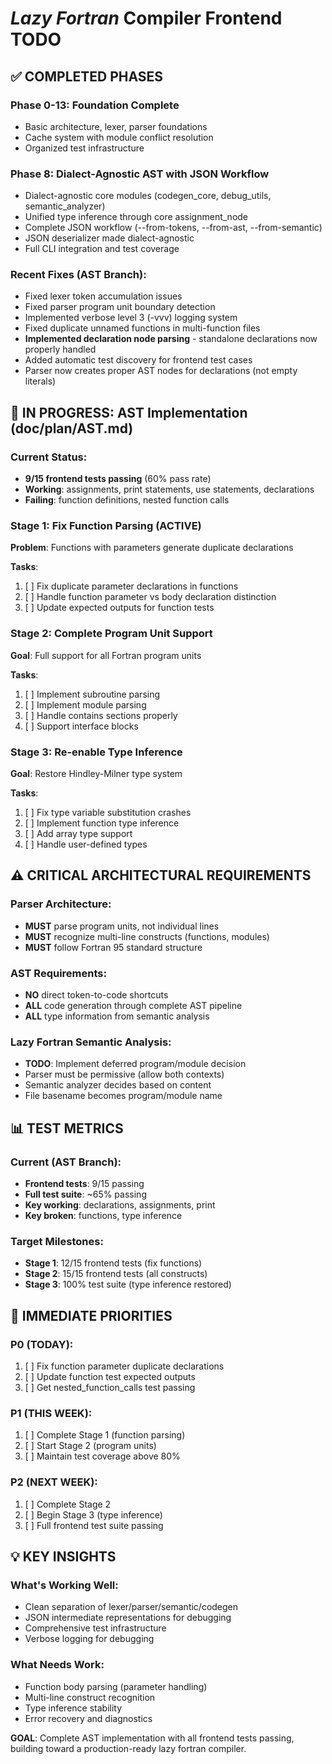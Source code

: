 # *Lazy Fortran* Compiler Frontend TODO

## ✅ COMPLETED PHASES

### Phase 0-13: Foundation Complete
- Basic architecture, lexer, parser foundations
- Cache system with module conflict resolution
- Organized test infrastructure

### Phase 8: Dialect-Agnostic AST with JSON Workflow
- Dialect-agnostic core modules (codegen_core, debug_utils, semantic_analyzer)
- Unified type inference through core assignment_node
- Complete JSON workflow (--from-tokens, --from-ast, --from-semantic)
- JSON deserializer made dialect-agnostic
- Full CLI integration and test coverage

### Recent Fixes (AST Branch):
- Fixed lexer token accumulation issues
- Fixed parser program unit boundary detection
- Implemented verbose level 3 (-vvv) logging system
- Fixed duplicate unnamed functions in multi-function files
- **Implemented declaration node parsing** - standalone declarations now properly handled
- Added automatic test discovery for frontend test cases
- Parser now creates proper AST nodes for declarations (not empty literals)

## 🚧 IN PROGRESS: AST Implementation (doc/plan/AST.md)

### Current Status:
- **9/15 frontend tests passing** (60% pass rate)
- **Working**: assignments, print statements, use statements, declarations
- **Failing**: function definitions, nested function calls

### Stage 1: Fix Function Parsing (ACTIVE)
**Problem**: Functions with parameters generate duplicate declarations

**Tasks**:
1. [ ] Fix duplicate parameter declarations in functions
2. [ ] Handle function parameter vs body declaration distinction
3. [ ] Update expected outputs for function tests

### Stage 2: Complete Program Unit Support
**Goal**: Full support for all Fortran program units

**Tasks**:
1. [ ] Implement subroutine parsing
2. [ ] Implement module parsing
3. [ ] Handle contains sections properly
4. [ ] Support interface blocks

### Stage 3: Re-enable Type Inference
**Goal**: Restore Hindley-Milner type system

**Tasks**:
1. [ ] Fix type variable substitution crashes
2. [ ] Implement function type inference
3. [ ] Add array type support
4. [ ] Handle user-defined types

## ⚠️ CRITICAL ARCHITECTURAL REQUIREMENTS

### Parser Architecture:
- **MUST** parse program units, not individual lines
- **MUST** recognize multi-line constructs (functions, modules)
- **MUST** follow Fortran 95 standard structure

### AST Requirements:
- **NO** direct token-to-code shortcuts
- **ALL** code generation through complete AST pipeline
- **ALL** type information from semantic analysis

### Lazy Fortran Semantic Analysis:
- **TODO**: Implement deferred program/module decision
- Parser must be permissive (allow both contexts)
- Semantic analyzer decides based on content
- File basename becomes program/module name

## 📊 TEST METRICS

### Current (AST Branch):
- **Frontend tests**: 9/15 passing
- **Full test suite**: ~65% passing
- **Key working**: declarations, assignments, print
- **Key broken**: functions, type inference

### Target Milestones:
- **Stage 1**: 12/15 frontend tests (fix functions)
- **Stage 2**: 15/15 frontend tests (all constructs)
- **Stage 3**: 100% test suite (type inference restored)

## 🎯 IMMEDIATE PRIORITIES

### P0 (TODAY):
1. [ ] Fix function parameter duplicate declarations
2. [ ] Update function test expected outputs
3. [ ] Get nested_function_calls test passing

### P1 (THIS WEEK):
1. [ ] Complete Stage 1 (function parsing)
2. [ ] Start Stage 2 (program units)
3. [ ] Maintain test coverage above 80%

### P2 (NEXT WEEK):
1. [ ] Complete Stage 2
2. [ ] Begin Stage 3 (type inference)
3. [ ] Full frontend test suite passing

## 💡 KEY INSIGHTS

### What's Working Well:
- Clean separation of lexer/parser/semantic/codegen
- JSON intermediate representations for debugging
- Comprehensive test infrastructure
- Verbose logging for debugging

### What Needs Work:
- Function body parsing (parameter handling)
- Multi-line construct recognition
- Type inference stability
- Error recovery and diagnostics

**GOAL**: Complete AST implementation with all frontend tests passing, building toward a production-ready lazy fortran compiler.